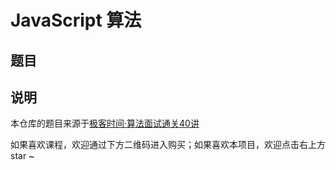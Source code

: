 # JavaScript 算法

## 题目

## 说明

本仓库的题目来源于[极客时间·算法面试通关40讲](http://gk.link/a/10hF9)

如果喜欢课程，欢迎通过下方二维码进入购买；如果喜欢本项目，欢迎点击右上方 star ~

[](./img/img.jpeg)
